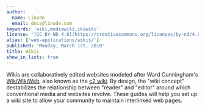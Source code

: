 ```yaml
---
author:
  name: Linode
  email: docs@linode.com
keywords: 'wiki,mediawiki,ikiwiki'
license: '[CC BY-ND 4.0](https://creativecommons.org/licenses/by-nd/4.0)'
alias: ['web-applications/wikis/']
published: 'Monday, March 1st, 2010'
title: Wikis
show_in_lists: true
---
```


Wikis are collaboratively edited websites modeled after Ward Cunningham's [WikiWikiWeb](http://www.c2.com/cgi-bin/wiki?WikiWikiWeb), also known as the [c2 wiki](http://c2.com/cgi/wiki). By design, the "wiki concept" destabilizes the relationship between "reader" and "editor" around which conventional media and websites revolve. These guides will help you set up a wiki site to allow your community to maintain interlinked web pages.
